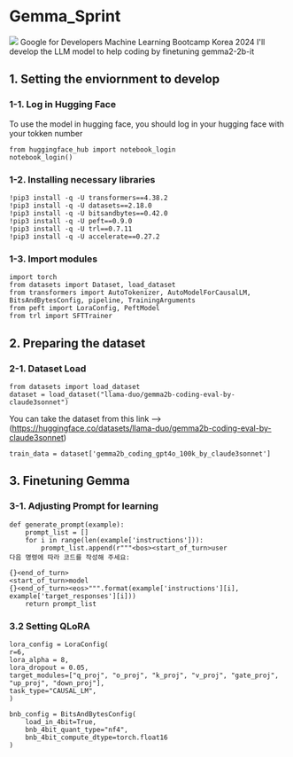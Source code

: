 # Gemma_Sprint
<img src="https://img.shields.io/badge/Google-4285F4?style=for-the-badge&logo=Google&logoColor=white">
Google for Developers Machine Learning Bootcamp Korea 2024
I'll develop the LLM model to help coding by finetuning gemma2-2b-it

## 1. Setting the enviornment to develop
### 1-1. Log in Hugging Face
To use the model in hugging face, you should log in your hugging face with your tokken number
```
from huggingface_hub import notebook_login
notebook_login()
```

### 1-2. Installing necessary libraries
```
!pip3 install -q -U transformers==4.38.2
!pip3 install -q -U datasets==2.18.0
!pip3 install -q -U bitsandbytes==0.42.0
!pip3 install -q -U peft==0.9.0
!pip3 install -q -U trl==0.7.11
!pip3 install -q -U accelerate==0.27.2
```

### 1-3. Import modules
```
import torch
from datasets import Dataset, load_dataset
from transformers import AutoTokenizer, AutoModelForCausalLM, BitsAndBytesConfig, pipeline, TrainingArguments
from peft import LoraConfig, PeftModel
from trl import SFTTrainer
```

## 2. Preparing the dataset
### 2-1. Dataset Load
```
from datasets import load_dataset
dataset = load_dataset("llama-duo/gemma2b-coding-eval-by-claude3sonnet")
```
You can take the dataset from this link --> (https://huggingface.co/datasets/llama-duo/gemma2b-coding-eval-by-claude3sonnet)

```
train_data = dataset['gemma2b_coding_gpt4o_100k_by_claude3sonnet']
```

## 3. Finetuning Gemma
### 3-1. Adjusting Prompt for learning
```
def generate_prompt(example):
    prompt_list = []
    for i in range(len(example['instructions'])):
        prompt_list.append(r"""<bos><start_of_turn>user
다음 명령에 따라 코드를 작성해 주세요:

{}<end_of_turn>
<start_of_turn>model
{}<end_of_turn><eos>""".format(example['instructions'][i], example['target_responses'][i]))
    return prompt_list
```

### 3.2 Setting QLoRA
    lora_config = LoraConfig(
    r=6,
    lora_alpha = 8,
    lora_dropout = 0.05,
    target_modules=["q_proj", "o_proj", "k_proj", "v_proj", "gate_proj", "up_proj", "down_proj"],
    task_type="CAUSAL_LM",
    )

    bnb_config = BitsAndBytesConfig(
        load_in_4bit=True,
        bnb_4bit_quant_type="nf4",
        bnb_4bit_compute_dtype=torch.float16
    )
